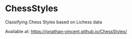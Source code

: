 # ChessStyles
Classifying Chess Styles based on Lichess data

Available at:
https://jonathan-vincent.github.io/ChessStyles/

